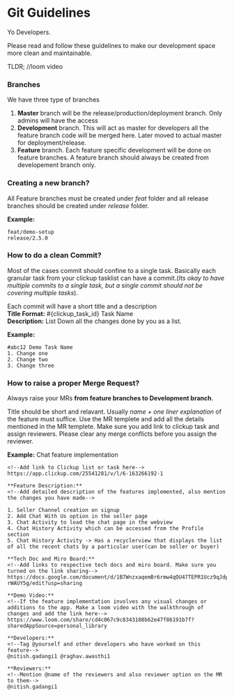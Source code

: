 # Git Guidelines
Yo Developers. 

Please read and follow these guidelines to make our development space more clean and maintainable.

TLDR; //loom video

### Branches
We have three type of branches
1. **Master** branch will be the release/production/deployment branch. Only admins will have the access
2. **Development** branch. This will act as master for developers all the feature branch code will be merged here. Later moved to actual master for deployment/release.
3. **Feature** branch. Each feature specific development will be done on feature branches. A feature branch should always be created from developement branch only.

### Creating a new branch?
All Feature branches must be created under *feat* folder and all release branches should be created under *release* folder.

**Example:**
```
feat/demo-setup
release/2.5.0
```

### How to do a clean Commit?
Most of the cases commit should confine to a single task. Basically each granular task from your clickup tasklist can have a commit.(*Its okay to have multiple commits to a single task, but a single commit should not be covering multiple tasks*).

Each commit will have a short title and a description\
**Title Format:** #{clickup_task_id} Task Name\
**Description:** List Down all the changes done by you as a list.

**Example:**
```
#abc12 Demo Task Name
1. Change one
2. Change two
3. Change three
``` 

### How to raise a proper Merge Request?
Always raise your MRs **from feature branches to Development branch**.

Title should be short and relavant. Usually *name + one liner explanation* of the feature must suffice. Use the MR templete and add all the details mentioned in the MR templete. Make sure you add link to clickup task and assign reviewers. Please clear any merge conflicts before you assign the reviewer.

**Example:** Chat feature implementation
```
<!--Add link to Clickup list or task here-->
https://app.clickup.com/25541281/v/l/6-163266192-1

**Feature Description:**
<!--Add detailed description of the features implemented, also mention the changes you have made-->

1. Seller Channel creation on signup
2. Add Chat With Us option in the seller page
3. Chat Activity to load the chat page in the webview
4. Chat History Activity which can be accessed from the Profile section
5. Chat History Activity -> Has a recyclerview that displays the list of all the recent chats by a particular user(can be seller or buyer)

**Tech Doc and Miro Board:**
<!--Add links to respective tech docs and miro board. Make sure you turned on the link sharing-->
https://docs.google.com/document/d/1B7WnzxaqemBr6rmw4qOU47TEPR1Ucz9qJdp-rWAUY5g/edit?usp=sharing

**Demo Video:**
<!--If the feature implementation involves any visual changes or additions to the app. Make a loom video with the walkthrough of changes and add the link here-->
https://www.loom.com/share/cd4c067c9c8343108b62e47f86191b7f?sharedAppSource=personal_library

**Developers:**
<!--Tag @yourself and other developers who have worked on this feature-->
@nitish.gadangi1 @raghav.awasthi1 

**Reviewers:**
<!--Mention @name of the reviewers and also reviewer option on the MR to them-->
@nitish.gadangi1
```
